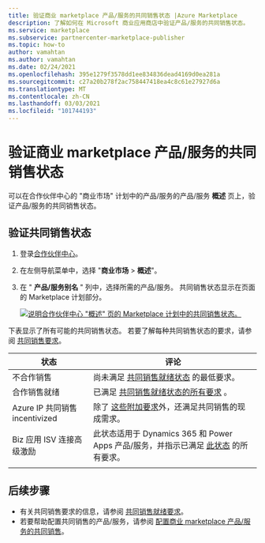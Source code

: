 ```yaml
---
title: 验证商业 marketplace 产品/服务的共同销售状态 |Azure Marketplace
description: 了解如何在 Microsoft 商业应用商店中验证产品/服务的共同销售状态。
ms.service: marketplace
ms.subservice: partnercenter-marketplace-publisher
ms.topic: how-to
author: vamahtan
ms.author: vamahtan
ms.date: 02/24/2021
ms.openlocfilehash: 395e1279f3578dd1ee834836dead4169d0ea281a
ms.sourcegitcommit: c27a20b278f2ac758447418ea4c8c61e27927d6a
ms.translationtype: MT
ms.contentlocale: zh-CN
ms.lasthandoff: 03/03/2021
ms.locfileid: "101744193"
---
```

# <a name="verify-co-sell-status-of-a-commercial-marketplace-offer"></a>验证商业 marketplace 产品/服务的共同销售状态

可以在合作伙伴中心的 "商业市场" 计划中的产品/服务的产品/服务 **概述** 页上，验证产品/服务的共同销售状态。

## <a name="verify-co-sell-status"></a>验证共同销售状态

1. 登录[合作伙伴中心](https://partner.microsoft.com/dashboard/home)。
1. 在左侧导航菜单中，选择 "**商业市场**  >  **概述**"。
1. 在 " **产品/服务别名** " 列中，选择所需的产品/服务。 共同销售状态显示在页面的 Marketplace 计划部分。

    [![说明合作伙伴中心 "概述" 页的 Marketplace 计划中的共同销售状态。](./media/co-sell/co-sell-status.png)](./media//co-sell/co-sell-status.png#lightbox)

下表显示了所有可能的共同销售状态。 若要了解每种共同销售状态的要求，请参阅 [共同销售要求](co-sell-requirements.md)。

| 状态 | 评论 |
| ------------ | ------------- |
| 不合作销售 | 尚未满足 [共同销售就绪状态](#requirements-for-co-sell-ready-status) 的最低要求。 |
| 合作销售就绪 | 已满足 [共同销售就绪状态的所有要求](#requirements-for-co-sell-ready-status) 。 |
| Azure IP 共同销售 incentivized | 除了 [这些附加要求](#requirements-for-IP-Co-sell-incentivized-status)外，还满足共同销售的现成需求。 |
| Biz 应用 ISV 连接高级激励  | 此状态适用于 Dynamics 365 和 Power Apps 产品/服务，并指示已满足 [此状态](#requirements-for-biz-apps-isv-connect-premium-incentive-status) 的所有要求。 |
|||

## <a name="next-steps"></a>后续步骤

- 有关共同销售要求的信息，请参阅 [共同销售就绪要求](co-sell-requirements.md)。
- 若要帮助配置共同销售的产品/服务，请参阅 [配置商业 marketplace 产品/服务的共同销售](commercial-marketplace-co-sell.md)。
